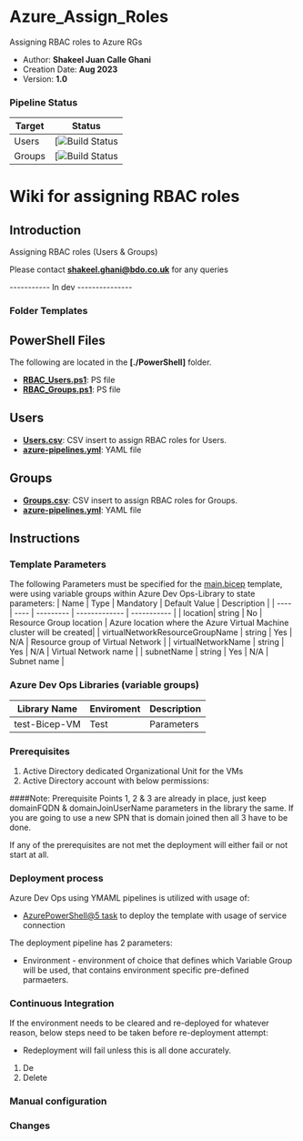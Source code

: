 # Azure_Assign_Roles
Assigning RBAC roles to Azure RGs

* Author: **Shakeel Juan Calle Ghani**
* Creation Date: **Aug 2023**
* Version: **1.0**

### Pipeline Status
| Target  |  Status | 
| ------- |  ------------------------------------------------------------------------------------------------------------------------------------------------------------------------------------------------------------------------------------------------ |
| Users   | [![Build Status]()    |
| Groups  | [![Build Status]()    |

# Wiki for assigning RBAC roles

## Introduction

Assigning RBAC roles (Users & Groups)

Please contact **shakeel.ghani@bdo.co.uk** for any queries 

----------- In dev ---------------
### Folder Templates

## PowerShell Files
The following are located in the **[./PowerShell]** folder.

* **[RBAC_Users.ps1](./RBAC_Users.ps1)**: PS file   
* **[RBAC_Groups.ps1](./RBAC_Groups.ps1)**: PS file

## Users
* **[Users.csv](./Users.csv)**: CSV insert to assign RBAC roles for Users.
* **[azure-pipelines.yml](./Users/Users.yml)**: YAML file

## Groups
* **[Groups.csv](./Groups.csv)**: CSV insert to assign RBAC roles for Groups.
* **[azure-pipelines.yml](./Groups/Groups.yml)**: YAML file

## Instructions

### Template Parameters

The following Parameters must be specified for the [main.bicep](./main.bicep) template, were using variable groups within Azure Dev Ops-Library to state parameters:
| Name | Type | Mandatory | Default Value | Description |
| ---- | ---- | --------- | ------------- | ----------- |
| location| string | No | Resource Group location | Azure location where the Azure Virtual Machine cluster will be created|
| virtualNetworkResourceGroupName | string | Yes | N/A | Resource group of Virtual Network |
| virtualNetworkName | string | Yes | N/A | Virtual Network name |
| subnetName | string | Yes | N/A | Subnet name |

### Azure Dev Ops Libraries (variable groups)
|  Library Name  | Enviroment | Description |
| -------------- | ---------- | ----------- |
| test-Bicep-VM  |    Test    | Parameters  |

### Prerequisites
1. Active Directory dedicated Organizational Unit for the VMs
2. Active Directory account with below permissions:           

####Note: Prerequisite Points 1, 2 & 3 are already in place, just keep domainFQDN & domainJoinUserName parameters in the library the same. If you are going to use a new SPN that is domain joined then all 3 have to be done. 

If any of the prerequisites are not met the deployment will either fail or not start at all.

### Deployment process

Azure Dev Ops using YMAML pipelines is utilized with usage of:
- [AzurePowerShell@5 task](https://learn.microsoft.com/en-us/azure/devops/pipelines/tasks/reference/azure-powershell-v5?view=azure-pipelines) to deploy the template with usage of service connection

The deployment pipeline has 2 parameters:
- Environment - environment of choice that defines which Variable Group will be used, that contains environment specific pre-defined parmaeters.

### Continuous Integration
If the environment needs to be cleared and re-deployed for whatever reason, below steps need to be taken before re-deployment attempt:
- Redeployment will fail unless this is all done accurately.
1. De
2. Delete 

### Manual configuration

### Changes
